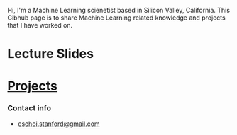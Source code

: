 Hi, I'm a Machine Learning scienetist based in Silicon Valley, California. 
This Gibhub page is to share Machine Learning related knowledge and projects that I have worked on.

# Lecture Slides

# [Projects](Projects/README.md)

### Contact info
- eschoi.stanford@gmail.com
